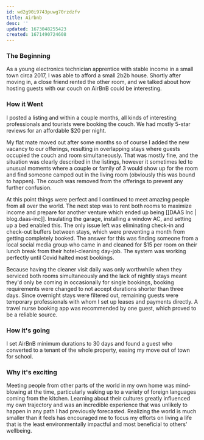 ```yaml
---
id: wd2g90i9743puwg70rzdzfv
title: Airbnb
desc: ''
updated: 1673048255423
created: 1671490724608
---
```

### The Beginning
As a young electronics technician apprentice with stable income in a small town circa 2017, I was able to afford a small 2b2b house. Shortly after moving in, a close friend rented the other room, and we talked about how hosting guests with our couch on AirBnB could be interesting.

### How it Went
I posted a listing and within a couple months, all kinds of interesting professionals and tourists were booking the couch. We had mostly 5-star reviews for an affordable $20 per night.

My flat mate moved out after some months so of course I added the new vacancy to our offerings, resulting in overlapping stays where guests occupied the couch and room simultaneously. That was mostly fine, and the situation was clearly described in the listings, however it sometimes led to unusual moments where a couple or family of 3 would show up for the room and find someone camped out in the living room (obviously this was bound to happen). The couch was removed from the offerings to prevent any further confusion.

At this point things were perfect and I continued to meet amazing people from all over the world. The next step was to rent both rooms to maximize income and prepare for another venture which ended up being [[DAAS Inc | blog.daas-inc]]. Insulating the garage, installing a window AC, and setting up a bed enabled this. The only issue left was eliminating check-in and check-out buffers between stays, which were preventing a month from getting completely booked. The answer for this was finding someone from a local social media group who came in and cleaned for $15 per room on their lunch break from their hotel-cleaning day-job. The system was working perfectly until Covid halted most bookings.

Because having the cleaner visit daily was only worthwhile when they serviced both rooms simultaneously and the lack of nightly stays meant they'd only be coming in occasionally for single bookings, booking requirements were changed to not accept durations shorter than three days. Since overnight stays were filtered out, remaining guests were temporary professionals with whom I set up leases and payments directly. A travel nurse booking app was recommended by one guest, which proved to be a reliable source.

### How it's going
I set AirBnB minimum durations to 30 days and found a guest who converted to a tenant of the whole property, easing my move out of town for school.

### Why it's exciting
Meeting people from other parts of the world in my own home was mind-blowing at the time, particularly waking up to a variety of foreign languages coming from the kitchen. Learning about their cultures greatly influenced my own trajectory and was an incredible experience that was unlikely to happen in any path I had previously forecasted. Realizing the world is much smaller than it feels has encouraged me to focus my efforts on living a life that is the least environmentally impactful and most beneficial to others' wellbeing.

